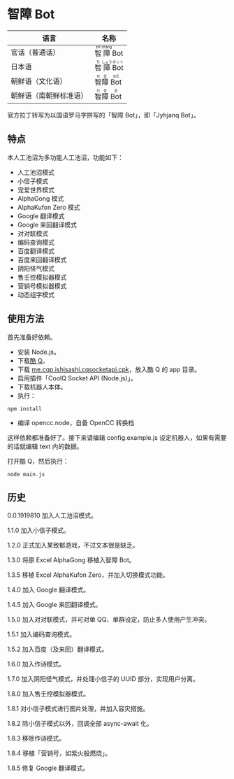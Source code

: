 # 智障 Bot
|语言|名称|
|-|-|
|官话（普通话）|<ruby>智<rp>（</rp><rt>zhì</rt><rp>）</rp></ruby><ruby>障<rp>（</rp><rt>zhàng</rt><rp>）</rp></ruby> Bot|
|日本语|<ruby>智<rp>（</rp><rt>ち</rt><rp>）</rp></ruby><ruby>障<rp>（</rp><rt>しょう</rt><rp>）</rp></ruby> <ruby>Bot<rp>（</rp><rt>ボット</rt><rp>）</rp></ruby>|
|朝鲜语（文化语）|<ruby>智<rp>（</rp><rt>지</rt><rp>）</rp></ruby><ruby>障<rp>（</rp><rt>장</rt><rp>）</rp></ruby> <ruby>Bot<rp>（</rp><rt>보트</rt><rp>）</rp></ruby>|
|朝鲜语（南朝鲜标准语）|<ruby>智<rp>（</rp><rt>지</rt><rp>）</rp></ruby><ruby>障<rp>（</rp><rt>장</rt><rp>）</rp></ruby> <ruby>Bot<rp>（</rp><rt>봇</rt><rp>）</rp></ruby>|

官方拉丁转写为以国语罗马字拼写的「智障 Bot」，即「Jyhjanq Bot」。

## 特点
本人工池沼为多功能人工池沼，功能如下：
- 人工池沼模式
- 小信子模式
- 宠爱世界模式
- AlphaGong 模式
- AlphaKufon Zero 模式
- Google 翻译模式
- Google 来回翻译模式
- 对对联模式
- 编码查询模式
- 百度翻译模式
- 百度来回翻译模式
- 阴阳怪气模式
- 售壬控模拟器模式
- 营销号模拟器模式
- 动态组字模式

## 使用方法
首先准备好依赖。
- 安装 Node.js。
- 下载[酷 Q](https://cqp.cc/)。
- 下载 [me.cqp.ishisashi.cqsocketapi.cpk](https://dl.bintray.com/mrhso/cqsocketapi/me.cqp.ishisashi.cqsocketapi.cpk)，放入酷 Q 的 app 目录。
- 启用插件「CoolQ Socket API (Node.js)」。
- 下载机器人本体。
- 执行：
```
npm install
```
- 编译 opencc.node，自备 OpenCC 转换档

这样依赖都准备好了。接下来请编辑 config.example.js 设定机器人，如果有需要的话就编辑 text 内的数据。

打开酷 Q，然后执行：
```
node main.js
```

## 历史
0.0.1919810 加入人工池沼模式。

1.1.0 加入小信子模式。

1.2.0 正式加入某致郁游戏，不过文本很是缺乏。

1.3.0 将原 Excel AlphaGong 移植入智障 Bot。

1.3.5 移植 Excel AlphaKufon Zero，并加入切换模式功能。

1.4.0 加入 Google 翻译模式。

1.4.5 加入 Google 来回翻译模式。

1.5.0 加入对对联模式，并可对单 QQ、单群设定，防止多人使用产生冲突。

1.5.1 加入编码查询模式。

1.5.2 加入百度（及来回）翻译模式。

1.6.0 加入作诗模式。

1.7.0 加入阴阳怪气模式，并处理小信子的 UUID 部分，实现用户分离。

1.8.0 加入售壬控模拟器模式。

1.8.1 对小信子模式进行图片处理，并加入容灾措施。

1.8.2 除小信子模式以外，回调全部 async-await 化。

1.8.3 移除作诗模式。

1.8.4 移植「营销号，如紫火般燃烧」。

1.8.5 修复 Google 翻译模式。

